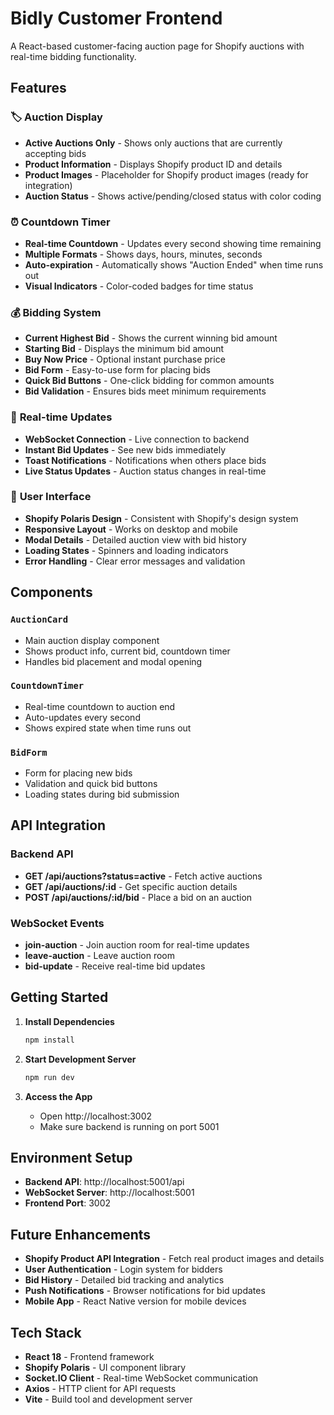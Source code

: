 # Bidly Customer Frontend

A React-based customer-facing auction page for Shopify auctions with real-time bidding functionality.

## Features

### 🏷️ **Auction Display**
- **Active Auctions Only** - Shows only auctions that are currently accepting bids
- **Product Information** - Displays Shopify product ID and details
- **Product Images** - Placeholder for Shopify product images (ready for integration)
- **Auction Status** - Shows active/pending/closed status with color coding

### ⏰ **Countdown Timer**
- **Real-time Countdown** - Updates every second showing time remaining
- **Multiple Formats** - Shows days, hours, minutes, seconds
- **Auto-expiration** - Automatically shows "Auction Ended" when time runs out
- **Visual Indicators** - Color-coded badges for time status

### 💰 **Bidding System**
- **Current Highest Bid** - Shows the current winning bid amount
- **Starting Bid** - Displays the minimum bid amount
- **Buy Now Price** - Optional instant purchase price
- **Bid Form** - Easy-to-use form for placing bids
- **Quick Bid Buttons** - One-click bidding for common amounts
- **Bid Validation** - Ensures bids meet minimum requirements

### 🔄 **Real-time Updates**
- **WebSocket Connection** - Live connection to backend
- **Instant Bid Updates** - See new bids immediately
- **Toast Notifications** - Notifications when others place bids
- **Live Status Updates** - Auction status changes in real-time

### 📱 **User Interface**
- **Shopify Polaris Design** - Consistent with Shopify's design system
- **Responsive Layout** - Works on desktop and mobile
- **Modal Details** - Detailed auction view with bid history
- **Loading States** - Spinners and loading indicators
- **Error Handling** - Clear error messages and validation

## Components

### `AuctionCard`
- Main auction display component
- Shows product info, current bid, countdown timer
- Handles bid placement and modal opening

### `CountdownTimer`
- Real-time countdown to auction end
- Auto-updates every second
- Shows expired state when time runs out

### `BidForm`
- Form for placing new bids
- Validation and quick bid buttons
- Loading states during bid submission

## API Integration

### Backend API
- **GET /api/auctions?status=active** - Fetch active auctions
- **GET /api/auctions/:id** - Get specific auction details
- **POST /api/auctions/:id/bid** - Place a bid on an auction

### WebSocket Events
- **join-auction** - Join auction room for real-time updates
- **leave-auction** - Leave auction room
- **bid-update** - Receive real-time bid updates

## Getting Started

1. **Install Dependencies**
   ```bash
   npm install
   ```

2. **Start Development Server**
   ```bash
   npm run dev
   ```

3. **Access the App**
   - Open http://localhost:3002
   - Make sure backend is running on port 5001

## Environment Setup

- **Backend API**: http://localhost:5001/api
- **WebSocket Server**: http://localhost:5001
- **Frontend Port**: 3002

## Future Enhancements

- **Shopify Product API Integration** - Fetch real product images and details
- **User Authentication** - Login system for bidders
- **Bid History** - Detailed bid tracking and analytics
- **Push Notifications** - Browser notifications for bid updates
- **Mobile App** - React Native version for mobile devices

## Tech Stack

- **React 18** - Frontend framework
- **Shopify Polaris** - UI component library
- **Socket.IO Client** - Real-time WebSocket communication
- **Axios** - HTTP client for API requests
- **Vite** - Build tool and development server
